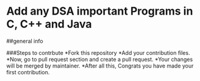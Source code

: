 # Add any DSA important Programs in C, C++ and Java

##general info

###Steps to contrbute
*Fork this repository
*Add your contribution files.
*Now, go to pull request section and create a pull request.
*Your changes will be merged by maintainer.
*After all this, Congrats you have made your first contribution.

	
<img src="https://miro.medium.com/max/1400/1*-EFdnPuVrwUOmYte11v0OA.png" alt="" class="href">

